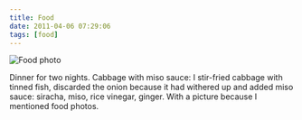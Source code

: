 ```yaml
---
title: Food
date: 2011-04-06 07:29:06
tags: [food]
---
```


![Food photo](food.jpg)

Dinner for two nights. Cabbage with miso sauce: I stir-fried cabbage
with tinned fish, discarded the onion because it had withered up and
added miso sauce: siracha, miso, rice vinegar, ginger. With a picture
because I mentioned food photos.
